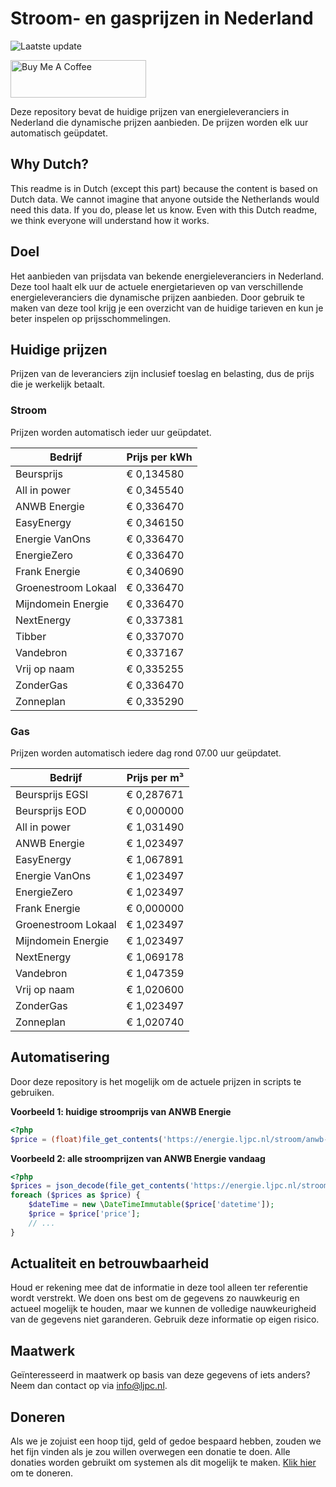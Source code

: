 # Stroom- en gasprijzen in Nederland

![Laatste update](https://img.shields.io/badge/laatste%20update-2023--08--09%2020%3A00%20CET-brightgreen)

<a href="https://www.buymeacoffee.com/Lars-" target="_blank"><img src="https://cdn.buymeacoffee.com/buttons/v2/default-orange.png" alt="Buy Me A Coffee" height="60" style="height: 60px !important;width: 217px !important;" ></a>

Deze repository bevat de huidige prijzen van energieleveranciers in Nederland die dynamische prijzen aanbieden. De prijzen worden elk uur automatisch geüpdatet.

## Why Dutch?

This readme is in Dutch (except this part) because the content is based on Dutch data. We cannot imagine that anyone outside the Netherlands would need this data. If you do, please let us know. Even with this Dutch readme, we think
everyone will understand how it works.

## Doel

Het aanbieden van prijsdata van bekende energieleveranciers in Nederland. Deze tool haalt elk uur de actuele energietarieven op van verschillende energieleveranciers die dynamische prijzen aanbieden. Door gebruik te maken van deze tool
krijg je een overzicht van de huidige tarieven en kun je beter inspelen op prijsschommelingen.

## Huidige prijzen

Prijzen van de leveranciers zijn inclusief toeslag en belasting, dus de prijs die je werkelijk betaalt.

### Stroom

Prijzen worden automatisch ieder uur geüpdatet.

 Bedrijf | Prijs per kWh 
---------|---------------
Beursprijs | € 0,134580
All in power | € 0,345540
ANWB Energie | € 0,336470
EasyEnergy | € 0,346150
Energie VanOns | € 0,336470
EnergieZero | € 0,336470
Frank Energie | € 0,340690
Groenestroom Lokaal | € 0,336470
Mijndomein Energie | € 0,336470
NextEnergy | € 0,337381
Tibber | € 0,337070
Vandebron | € 0,337167
Vrij op naam | € 0,335255
ZonderGas | € 0,336470
Zonneplan | € 0,335290


### Gas

Prijzen worden automatisch iedere dag rond 07.00 uur geüpdatet.

 Bedrijf | Prijs per m³ 
---------|--------------
Beursprijs EGSI | € 0,287671
Beursprijs EOD | € 0,000000
All in power | € 1,031490
ANWB Energie | € 1,023497
EasyEnergy | € 1,067891
Energie VanOns | € 1,023497
EnergieZero | € 1,023497
Frank Energie | € 0,000000
Groenestroom Lokaal | € 1,023497
Mijndomein Energie | € 1,023497
NextEnergy | € 1,069178
Vandebron | € 1,047359
Vrij op naam | € 1,020600
ZonderGas | € 1,023497
Zonneplan | € 1,020740


## Automatisering

Door deze repository is het mogelijk om de actuele prijzen in scripts te gebruiken.

**Voorbeeld 1: huidige stroomprijs van ANWB Energie**

```php
<?php
$price = (float)file_get_contents('https://energie.ljpc.nl/stroom/anwb-energie-nu.txt');

```

**Voorbeeld 2: alle stroomprijzen van ANWB Energie vandaag**

```php
<?php
$prices = json_decode(file_get_contents('https://energie.ljpc.nl/stroom/all-in-power-vandaag.json'),true);
foreach ($prices as $price) {
    $dateTime = new \DateTimeImmutable($price['datetime']);
    $price = $price['price'];
    // ...
}
```

## Actualiteit en betrouwbaarheid

Houd er rekening mee dat de informatie in deze tool alleen ter referentie wordt verstrekt. We doen ons best om de gegevens zo nauwkeurig en actueel mogelijk te houden, maar we kunnen de volledige nauwkeurigheid van de gegevens niet
garanderen. Gebruik deze informatie op eigen risico.

## Maatwerk

Geïnteresseerd in maatwerk op basis van deze gegevens of iets anders? Neem dan contact op
via [info@ljpc.nl](mailto:info@ljpc.nl?subject=Energie%20prijzen).

## Doneren

Als we je zojuist een hoop tijd, geld of gedoe bespaard hebben, zouden we het fijn vinden als je zou willen overwegen een
donatie te doen. Alle donaties worden gebruikt om systemen als dit mogelijk te
maken. [Klik hier](https://www.buymeacoffee.com/Lars-) om te doneren.
